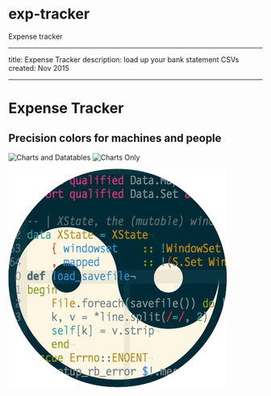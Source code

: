 # exp-tracker
Expense tracker

---
title: Expense Tracker
description: load up your bank statement CSVs 
created:  Nov 2015

---

Expense Tracker
=========

## Precision colors for machines and people

![Charts and Datatables](//assets/images/charts-and-datatables.png?raw=true "Charts and Datatables")
![Charts Only](//assets/images/charts.png?raw=true "Charts Only")

[![solarized dualmode](https://github.com/altercation/solarized/raw/master/img/solarized-yinyang.png)](#features)
